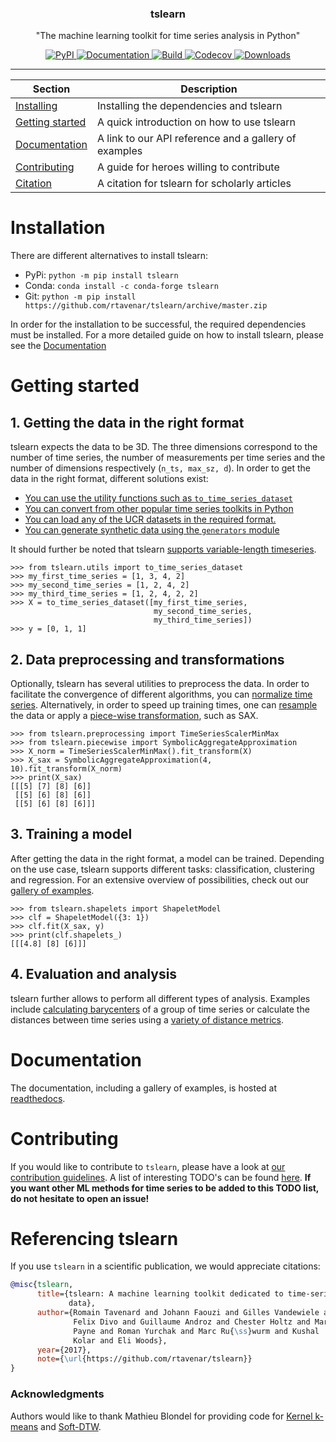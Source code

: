 <!-- Our title -->
<div align="center">
  <h3>tslearn </h3>
</div>

<!-- Short description -->
<p align="center"> 
   "The machine learning toolkit for time series analysis in Python"
</p>

<!-- The badges -->
<p align="center">
    <a href="https://badge.fury.io/py/tslearn">
        <img alt="PyPI" src="https://badge.fury.io/py/tslearn.svg">
    </a>
    <a href="http://tslearn.readthedocs.io/en/latest/?badge=latest">
        <img alt="Documentation" src="https://readthedocs.org/projects/tslearn/badge/?version=latest">
    </a>
    <a href="https://travis-ci.org/rtavenar/tslearn">
        <img alt="Build" src="https://travis-ci.org/rtavenar/tslearn.svg?branch=master">
    </a>
    <a href="https://codecov.io/gh/rtavenar/tslearn">
        <img alt="Codecov" src="https://codecov.io/gh/rtavenar/tslearn/branch/master/graph/badge.svg">
    </a>
    <a href="https://pepy.tech/project/tslearn">
        <img alt="Downloads" src="https://pepy.tech/badge/tslearn">
    </a>
</p>

<!-- Draw horizontal rule -->
<hr>

<!-- Table of content -->

| Section | Description |
|-|-|
| [Installing](#installation) | Installing the dependencies and tslearn |
| [Getting started](#getting-started) | A quick introduction on how to use tslearn |
| [Documentation](#documentation) | A link to our API reference and a gallery of examples |
| [Contributing](#preparing-the-jsons) | A guide for heroes willing to contribute |
| [Citation](#referencing-tslearn) | A citation for tslearn for scholarly articles |

# Installation
There are different alternatives to install tslearn:
* PyPi: `python -m pip install tslearn`
* Conda: `conda install -c conda-forge tslearn`
* Git: `python -m pip install https://github.com/rtavenar/tslearn/archive/master.zip`

In order for the installation to be successful, the required dependencies must be installed. For a more detailed guide on how to install tslearn, please see the [Documentation](https://tslearn.readthedocs.io/en/latest/?badge=latest#installation)

# Getting started

## 1. Getting the data in the right format
tslearn expects the data to be 3D. The three dimensions correspond to the number of time series, the number of measurements per time series and the number of dimensions respectively (`n_ts, max_sz, d`). In order to get the data in the right format, different solutions exist:
* [You can use the utility functions such as `to_time_series_dataset`](https://tslearn.readthedocs.io/en/latest/gen_modules/tslearn.utils.html#module-tslearn.utils)
* [You can convert from other popular time series toolkits in Python](https://tslearn.readthedocs.io/en/latest/integration_other_software.html)
* [You can load any of the UCR datasets in the required format.](https://tslearn.readthedocs.io/en/latest/gen_modules/tslearn.datasets.html#module-tslearn.datasets)
* [You can generate synthetic data using the `generators` module](https://tslearn.readthedocs.io/en/latest/gen_modules/tslearn.generators.html#module-tslearn.generators)

It should further be noted that tslearn [supports variable-length timeseries](https://tslearn.readthedocs.io/en/latest/variablelength.html).

```python3
>>> from tslearn.utils import to_time_series_dataset
>>> my_first_time_series = [1, 3, 4, 2]
>>> my_second_time_series = [1, 2, 4, 2]
>>> my_third_time_series = [1, 2, 4, 2, 2]
>>> X = to_time_series_dataset([my_first_time_series,
                                my_second_time_series,
                                my_third_time_series])
>>> y = [0, 1, 1]
```

## 2. Data preprocessing and transformations
Optionally, tslearn has several utilities to preprocess the data. In order to facilitate the convergence of different algorithms, you can [normalize time series](https://tslearn.readthedocs.io/en/latest/gen_modules/tslearn.preprocessing.html#module-tslearn.preprocessing). Alternatively, in order to speed up training times, one can [resample](https://tslearn.readthedocs.io/en/latest/gen_modules/preprocessing/tslearn.preprocessing.TimeSeriesResampler.html#tslearn.preprocessing.TimeSeriesResampler) the data or apply a [piece-wise transformation](https://tslearn.readthedocs.io/en/latest/gen_modules/tslearn.piecewise.html#module-tslearn.piecewise), such as SAX.

```python3
>>> from tslearn.preprocessing import TimeSeriesScalerMinMax
>>> from tslearn.piecewise import SymbolicAggregateApproximation
>>> X_norm = TimeSeriesScalerMinMax().fit_transform(X)
>>> X_sax = SymbolicAggregateApproximation(4, 10).fit_transform(X_norm)
>>> print(X_sax)
[[[5] [7] [8] [6]] 
 [[5] [6] [8] [6]]
 [[5] [6] [8] [6]]]
```

## 3. Training a model

After getting the data in the right format, a model can be trained. Depending on the use case, tslearn supports different tasks: classification, clustering and regression. For an extensive overview of possibilities, check out our [gallery of examples](https://tslearn.readthedocs.io/en/latest/auto_examples/index.html).

```python3
>>> from tslearn.shapelets import ShapeletModel
>>> clf = ShapeletModel({3: 1})
>>> clf.fit(X_sax, y)
>>> print(clf.shapelets_)
[[[4.8] [8] [6]]]
```


## 4. Evaluation and analysis

tslearn further allows to perform all different types of analysis. Examples include [calculating barycenters](https://tslearn.readthedocs.io/en/latest/gen_modules/tslearn.barycenters.html#module-tslearn.barycenters) of a group of time series or calculate the distances between time series using a [variety of distance metrics](https://tslearn.readthedocs.io/en/latest/gen_modules/tslearn.metrics.html#module-tslearn.metrics).

# Documentation

The documentation, including a gallery of examples, is hosted at [readthedocs](http://tslearn.readthedocs.io/en/latest/index.html).

# Contributing

If you would like to contribute to `tslearn`, please have a look at [our contribution guidelines](CONTRIBUTING.md). A list of interesting TODO's can be found [here](https://github.com/rtavenar/tslearn/issues?utf8=✓&q=is%3Aissue%20is%3Aopen%20label%3A%22new%20feature%22%20). **If you want other ML methods for time series to be added to this TODO list, do not hesitate to open an issue!**

# Referencing tslearn

If you use `tslearn` in a scientific publication, we would appreciate citations:

```bibtex
@misc{tslearn,
      title={tslearn: A machine learning toolkit dedicated to time-series
             data},
      author={Romain Tavenard and Johann Faouzi and Gilles Vandewiele and
              Felix Divo and Guillaume Androz and Chester Holtz and Marie
              Payne and Roman Yurchak and Marc Ru{\ss}wurm and Kushal
              Kolar and Eli Woods},
      year={2017},
      note={\url{https://github.com/rtavenar/tslearn}}
}
```

### Acknowledgments
Authors would like to thank Mathieu Blondel for providing code for [Kernel k-means](https://gist.github.com/mblondel/6230787) and [Soft-DTW](https://github.com/mblondel/soft-dtw).
